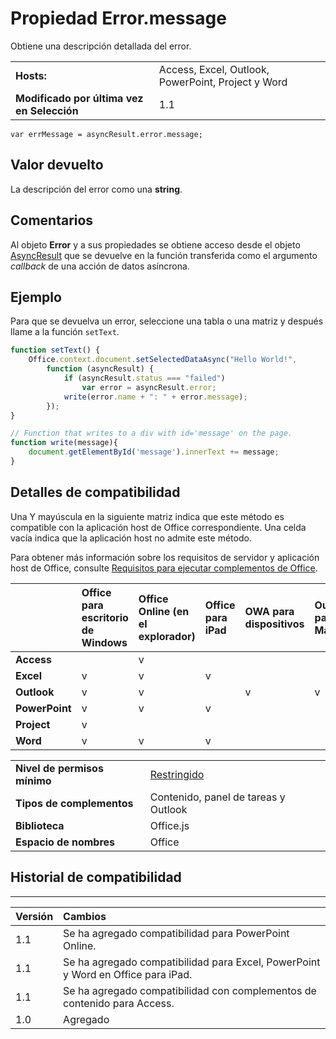 
# <a name="error.message-property"></a>Propiedad Error.message
Obtiene una descripción detallada del error.

|||
|:-----|:-----|
|**Hosts:**|Access, Excel, Outlook, PowerPoint, Project y Word|
|**Modificado por última vez en Selección**|1.1|

```
var errMessage = asyncResult.error.message;
```


## <a name="return-value"></a>Valor devuelto

La descripción del error como una **string**.


## <a name="remarks"></a>Comentarios

Al objeto **Error** y a sus propiedades se obtiene acceso desde el objeto [AsyncResult](../../reference/shared/asyncresult.md) que se devuelve en la función transferida como el argumento _callback_ de una acción de datos asíncrona.


## <a name="example"></a>Ejemplo

Para que se devuelva un error, seleccione una tabla o una matriz y después llame a la función `setText`.


```js
function setText() {
    Office.context.document.setSelectedDataAsync("Hello World!",
        function (asyncResult) {
            if (asyncResult.status === "failed")
                var error = asyncResult.error;
            write(error.name + ": " + error.message);
        });
}

// Function that writes to a div with id='message' on the page.
function write(message){
    document.getElementById('message').innerText += message; 
}
```




## <a name="support-details"></a>Detalles de compatibilidad


Una Y mayúscula en la siguiente matriz indica que este método es compatible con la aplicación host de Office correspondiente. Una celda vacía indica que la aplicación host no admite este método.

Para obtener más información sobre los requisitos de servidor y aplicación host de Office, consulte [Requisitos para ejecutar complementos de Office](../../docs/overview/requirements-for-running-office-add-ins.md).

||**Office para escritorio de Windows**|**Office Online (en el explorador)**|**Office para iPad**|**OWA para dispositivos**|**Outlook para Mac**|
|:-----|:-----|:-----|:-----|:-----|:-----|
|**Access**||v||||
|**Excel**|v|v|v|||
|**Outlook**|v|v||v|v|
|**PowerPoint**|v|v|v|||
|**Project**|v|||||
|**Word**|v|v|v|||

|||
|:-----|:-----|
|**Nivel de permisos mínimo**|[Restringido](../../docs/develop/requesting-permissions-for-api-use-in-content-and-task-pane-add-ins.md)|
|**Tipos de complementos**|Contenido, panel de tareas y Outlook|
|**Biblioteca**|Office.js|
|**Espacio de nombres**|Office|

## <a name="support-history"></a>Historial de compatibilidad



****


|**Versión**|**Cambios**|
|:-----|:-----|
|1.1|Se ha agregado compatibilidad para PowerPoint Online.|
|1.1|Se ha agregado compatibilidad para Excel, PowerPoint y Word en Office para iPad.|
|1.1|Se ha agregado compatibilidad con complementos de contenido para Access.|
|1.0|Agregado|
